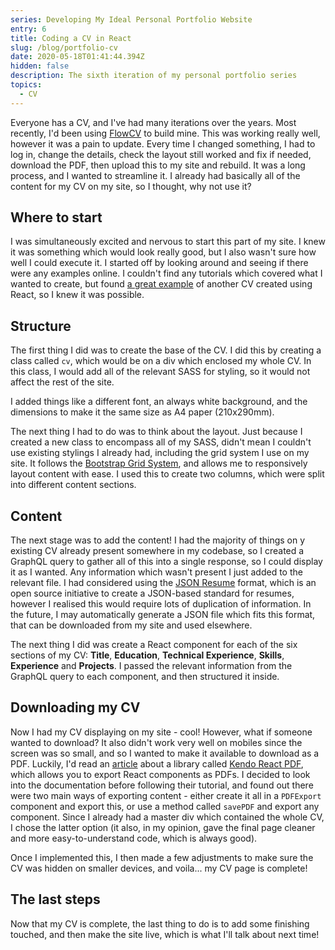 ```yaml
---
series: Developing My Ideal Personal Portfolio Website
entry: 6
title: Coding a CV in React
slug: /blog/portfolio-cv
date: 2020-05-18T01:41:44.394Z
hidden: false
description: The sixth iteration of my personal portfolio series
topics:
  - CV
---
```


Everyone has a CV, and I've had many iterations over the years. Most recently, I'd been using [FlowCV](https://flowcv.io/) to build mine. This was working really well, however it was a pain to update. Every time I changed something, I had to log in, change the details, check the layout still worked and fix if needed, download the PDF, then upload this to my site and rebuild. It was a long process, and I wanted to streamline it. I already had basically all of the content for my CV on my site, so I thought, why not use it?

## Where to start

I was simultaneously excited and nervous to start this part of my site. I knew it was something which would look really good, but I also wasn't sure how well I could execute it. I started off by looking around and seeing if there were any examples online. I couldn't find any tutorials which covered what I wanted to create, but found [a great example](https://sld.codes/cv) of another CV created using React, so I knew it was possible.

## Structure

The first thing I did was to create the base of the CV. I did this by creating a class called `cv`, which would be on a div which enclosed my whole CV. In this class, I would add all of the relevant SASS for styling, so it would not affect the rest of the site.

I added things like a different font, an always white background, and the dimensions to make it the same size as A4 paper (210x290mm).

The next thing I had to do was to think about the layout. Just because I created a new class to encompass all of my SASS, didn't mean I couldn't use existing stylings I already had, including the grid system I use on my site. It follows the [Bootstrap Grid System](https://getbootstrap.com/docs/4.1/layout/grid/), and allows me to responsively layout content with ease. I used this to create two columns, which were split into different content sections.

## Content

The next stage was to add the content! I had the majority of things on y existing CV already present somewhere in my codebase, so I created a GraphQL query to gather all of this into a single response, so I could display it as I wanted. Any information which wasn't present I just added to the relevant file. I had considered using the [JSON Resume](https://jsonresume.org/) format, which is an open source initiative to create a JSON-based standard for resumes, however I realised this would require lots of duplication of information. In the future, I may automatically generate a JSON file which fits this format, that can be downloaded from my site and used elsewhere.

The next thing I did was create a React component for each of the six sections of my CV: **Title**, **Education**, **Technical Experience**, **Skills**, **Experience** and **Projects**. I passed the relevant information from the GraphQL query to each component, and then structured it inside.

## Downloading my CV

Now I had my CV displaying on my site - cool! However, what if someone wanted to download? It also didn't work very well on mobiles since the screen was so small, and so I wanted to make it available to download as a PDF. Luckily, I'd read an [article](https://blog.usejournal.com/lets-make-a-resume-in-react-2c9c5540f51a) about a library called [Kendo React PDF](https://www.telerik.com/kendo-react-ui/components/pdfprocessing/), which allows you to export React components as PDFs. I decided to look into the documentation before following their tutorial, and found out there were two main ways of exporting content - either create it all in a `PDFExport` component and export this, or use a method called `savePDF` and export any component. Since I already had a master div which contained the whole CV, I chose the latter option (it also, in my opinion, gave the final page cleaner and more easy-to-understand code, which is always good).

Once I implemented this, I then made a few adjustments to make sure the CV was hidden on smaller devices, and voila... my CV page is complete!

## The last steps

Now that my CV is complete, the last thing to do is to add some finishing touched, and then make the site live, which is what I'll talk about next time!
